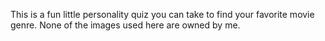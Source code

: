 This is a fun little personality quiz you can take to find your favorite movie genre. None of the images used here are owned by me.
